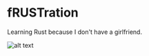 # fRUSTration

Learning Rust because I don't have a girlfriend.

![alt text]([http://url/to/img.png](https://static.tvtropes.org/pmwiki/pub/images/giantcrabcw_resized_7685.jpg)https://static.tvtropes.org/pmwiki/pub/images/giantcrabcw_resized_7685.jpg)
